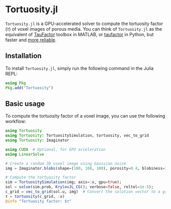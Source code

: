 # Tortuosity.jl

`Tortuosity.jl` is a GPU-accelerated solver to compute the tortuosity factor ($\tau$) of voxel images of porous media. You can think of `Tortuosity.jl` as the equivalent of [TauFactor](https://www.mathworks.com/matlabcentral/fileexchange/57956-taufactor) toolbox in MATLAB, or [taufactor](https://github.com/tldr-group/taufactor) in Python, but faster and [more reliable](taufactor.md).

## Installation

To install `Tortuosity.jl`, simply run the following command in the Julia REPL:

```julia
using Pkg
Pkg.add("Tortuosity")
```

## Basic usage

To compute the tortuosity factor of a voxel image, you can use the following workflow:

```julia
using Tortuosity
using Tortuosity: TortuositySimulation, tortuosity, vec_to_grid
using Tortuosity: Imaginator

using CUDA  # Optional, for GPU acceleration
using LinearSolve

# Create a random 3D voxel image using Gaussian noise
img = Imaginator.blobs(shape=(100, 100, 100), porosity=0.4, blobiness=1.5)

# Compute the tortuosity factor
sim = TortuositySimulation(img; axis=:x, gpu=true);
sol = solve(sim.prob, KrylovJL_CG(); verbose=false, reltol=1e-5);
c_grid = vec_to_grid(sol.u, img)  # Convert the solution vector to a grid
τ = tortuosity(c_grid, :x)
@info "Tortuosity factor: $τ"
```

